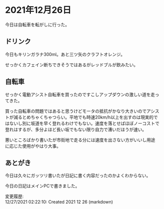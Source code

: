 # 2021年12月26日

今日は自転車を転がしに行った。

## ドリンク

今日もキリンガラナ300ml。あと三ツ矢のクラフトオレンジ。

せっかくカフェイン断ちできそうではあるがレッドブルが飲みたい。

## 自転車

せっかく電動アシスト自転車を買ったのですこしアップダウンの激しい道を走ってきた。

買った自転車の問題ではあると思うけどモータの抵抗がかなり大きいのでアシストが減るとめちゃくちゃつらい。平地でも時速20km/h以上を出すのは現実的ではないし別に坂道を早く登れるわけでもない。速度を落とせばほぼノーコストで登れはするが、多分よほど長い坂でもない限り自力で漕いだほうが速い。

悪いところばかり書いたが市街地で走る分には速度を出さない方がいいし用途に応じた使用がやはり大事。

## あとがき

今日は久々にガッツリ書いたが日記に書く内容だったのかよくわからない。

今日の日記はメインPCで書きました。

変更履歴:  
12/27/2021 02:22:10: Created 2021 12 26 (markdown)  
